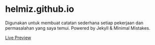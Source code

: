 # helmiz.github.io
Digunakan untuk membuat catatan sederhana setiap pekerjaan dan permasalahan yang saya temui.
Powered by Jekyll & Minimal Mistakes.

[Live Preview](https://mmistakes.github.io/minimal-mistakes/)
